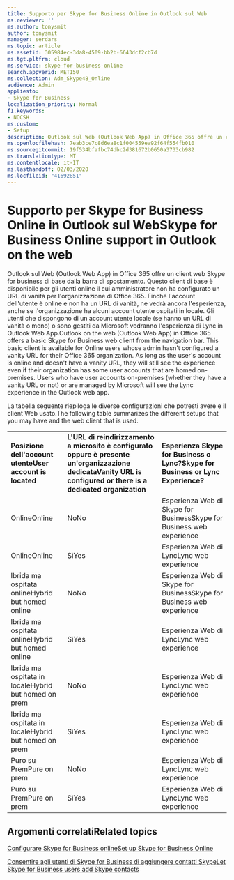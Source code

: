 ```yaml
---
title: Supporto per Skype for Business Online in Outlook sul Web
ms.reviewer: ''
ms.author: tonysmit
author: tonysmit
manager: serdars
ms.topic: article
ms.assetid: 305984ec-3da8-4509-bb2b-6643dcf2cb7d
ms.tgt.pltfrm: cloud
ms.service: skype-for-business-online
search.appverid: MET150
ms.collection: Adm_Skype4B_Online
audience: Admin
appliesto:
- Skype for Business
localization_priority: Normal
f1.keywords:
- NOCSH
ms.custom:
- Setup
description: Outlook sul Web (Outlook Web App) in Office 365 offre un client web Skype for business di base dalla barra di spostamento. Questo client di base è disponibile per gli utenti online il cui amministratore non ha configurato un URL di vanità per l'organizzazione di Office 365. Finché l'account dell'utente è online e non ha un URL di vanità, ne vedrà ancora l'esperienza, anche se l'organizzazione ha alcuni account utente ospitati in locale. Gli utenti che dispongono di un account utente locale (se hanno un URL di vanità o meno) o sono gestiti da Microsoft vedranno l'esperienza di Lync in Outlook Web App.
ms.openlocfilehash: 7eab3ce7c8d6ea8c1f004559ea92f64f554fb010
ms.sourcegitcommit: 19f534bfafbc74dbc2d381672b0650a3733cb982
ms.translationtype: MT
ms.contentlocale: it-IT
ms.lasthandoff: 02/03/2020
ms.locfileid: "41692851"
---
```

# <a name="skype-for-business-online-support-in-outlook-on-the-web"></a><span data-ttu-id="8653e-106">Supporto per Skype for Business Online in Outlook sul Web</span><span class="sxs-lookup"><span data-stu-id="8653e-106">Skype for Business Online support in Outlook on the web</span></span>

<span data-ttu-id="8653e-p102">Outlook sul Web (Outlook Web App) in Office 365 offre un client web Skype for business di base dalla barra di spostamento. Questo client di base è disponibile per gli utenti online il cui amministratore non ha configurato un URL di vanità per l'organizzazione di Office 365. Finché l'account dell'utente è online e non ha un URL di vanità, ne vedrà ancora l'esperienza, anche se l'organizzazione ha alcuni account utente ospitati in locale. Gli utenti che dispongono di un account utente locale (se hanno un URL di vanità o meno) o sono gestiti da Microsoft vedranno l'esperienza di Lync in Outlook Web App.</span><span class="sxs-lookup"><span data-stu-id="8653e-p102">Outlook on the web (Outlook Web App) in Office 365 offers a basic Skype for Business web client from the navigation bar. This basic client is available for Online users whose admin hasn't configured a vanity URL for their Office 365 organization. As long as the user's account is online and doesn't have a vanity URL, they will still see the experience even if their organization has some user accounts that are homed on-premises. Users who have user accounts on-premises (whether they have a vanity URL or not) or are managed by Microsoft will see the Lync experience in the Outlook web app.</span></span>
  
<span data-ttu-id="8653e-111">La tabella seguente riepiloga le diverse configurazioni che potresti avere e il client Web usato.</span><span class="sxs-lookup"><span data-stu-id="8653e-111">The following table summarizes the different setups that you may have and the web client that is used.</span></span>
  
||||
|:-----|:-----|:-----|
|<span data-ttu-id="8653e-112">**Posizione dell'account utente**</span><span class="sxs-lookup"><span data-stu-id="8653e-112">**User account is located**</span></span> <br/> |<span data-ttu-id="8653e-113">**L'URL di reindirizzamento a microsito è configurato oppure è presente un'organizzazione dedicata**</span><span class="sxs-lookup"><span data-stu-id="8653e-113">**Vanity URL is configured or there is a dedicated organization**</span></span> <br/> |<span data-ttu-id="8653e-114">**Esperienza Skype for Business o Lync?**</span><span class="sxs-lookup"><span data-stu-id="8653e-114">**Skype for Business or Lync Experience?**</span></span> <br/> |
|<span data-ttu-id="8653e-115">Online</span><span class="sxs-lookup"><span data-stu-id="8653e-115">Online</span></span>  <br/> |<span data-ttu-id="8653e-116">No</span><span class="sxs-lookup"><span data-stu-id="8653e-116">No</span></span>  <br/> |<span data-ttu-id="8653e-117">Esperienza Web di Skype for Business</span><span class="sxs-lookup"><span data-stu-id="8653e-117">Skype for Business web experience</span></span>  <br/> |
|<span data-ttu-id="8653e-118">Online</span><span class="sxs-lookup"><span data-stu-id="8653e-118">Online</span></span>  <br/> |<span data-ttu-id="8653e-119">Sì</span><span class="sxs-lookup"><span data-stu-id="8653e-119">Yes</span></span>  <br/> |<span data-ttu-id="8653e-120">Esperienza Web di Lync</span><span class="sxs-lookup"><span data-stu-id="8653e-120">Lync web experience</span></span>  <br/> |
|<span data-ttu-id="8653e-121">Ibrida ma ospitata online</span><span class="sxs-lookup"><span data-stu-id="8653e-121">Hybrid but homed online</span></span>  <br/> |<span data-ttu-id="8653e-122">No</span><span class="sxs-lookup"><span data-stu-id="8653e-122">No</span></span>  <br/> |<span data-ttu-id="8653e-123">Esperienza Web di Skype for Business</span><span class="sxs-lookup"><span data-stu-id="8653e-123">Skype for Business web experience</span></span>  <br/> |
|<span data-ttu-id="8653e-124">Ibrida ma ospitata online</span><span class="sxs-lookup"><span data-stu-id="8653e-124">Hybrid but homed online</span></span>  <br/> |<span data-ttu-id="8653e-125">Sì</span><span class="sxs-lookup"><span data-stu-id="8653e-125">Yes</span></span>  <br/> |<span data-ttu-id="8653e-126">Esperienza Web di Lync</span><span class="sxs-lookup"><span data-stu-id="8653e-126">Lync web experience</span></span>  <br/> |
|<span data-ttu-id="8653e-127">Ibrida ma ospitata in locale</span><span class="sxs-lookup"><span data-stu-id="8653e-127">Hybrid but homed on prem</span></span>  <br/> |<span data-ttu-id="8653e-128">No</span><span class="sxs-lookup"><span data-stu-id="8653e-128">No</span></span>  <br/> |<span data-ttu-id="8653e-129">Esperienza Web di Lync</span><span class="sxs-lookup"><span data-stu-id="8653e-129">Lync web experience</span></span>  <br/> |
|<span data-ttu-id="8653e-130">Ibrida ma ospitata in locale</span><span class="sxs-lookup"><span data-stu-id="8653e-130">Hybrid but homed on prem</span></span>  <br/> |<span data-ttu-id="8653e-131">Sì</span><span class="sxs-lookup"><span data-stu-id="8653e-131">Yes</span></span>  <br/> |<span data-ttu-id="8653e-132">Esperienza Web di Lync</span><span class="sxs-lookup"><span data-stu-id="8653e-132">Lync web experience</span></span>  <br/> |
|<span data-ttu-id="8653e-133">Puro su Prem</span><span class="sxs-lookup"><span data-stu-id="8653e-133">Pure on prem</span></span>  <br/> |<span data-ttu-id="8653e-134">No</span><span class="sxs-lookup"><span data-stu-id="8653e-134">No</span></span>  <br/> |<span data-ttu-id="8653e-135">Esperienza Web di Lync</span><span class="sxs-lookup"><span data-stu-id="8653e-135">Lync web experience</span></span>  <br/> |
|<span data-ttu-id="8653e-136">Puro su Prem</span><span class="sxs-lookup"><span data-stu-id="8653e-136">Pure on prem</span></span>  <br/> |<span data-ttu-id="8653e-137">Sì</span><span class="sxs-lookup"><span data-stu-id="8653e-137">Yes</span></span>  <br/> |<span data-ttu-id="8653e-138">Esperienza Web di Lync</span><span class="sxs-lookup"><span data-stu-id="8653e-138">Lync web experience</span></span>  <br/> |
   

## <a name="related-topics"></a><span data-ttu-id="8653e-139">Argomenti correlati</span><span class="sxs-lookup"><span data-stu-id="8653e-139">Related topics</span></span>
[<span data-ttu-id="8653e-140">Configurare Skype for Business online</span><span class="sxs-lookup"><span data-stu-id="8653e-140">Set up Skype for Business Online</span></span>](set-up-skype-for-business-online.md)

[<span data-ttu-id="8653e-141">Consentire agli utenti di Skype for Business di aggiungere contatti Skype</span><span class="sxs-lookup"><span data-stu-id="8653e-141">Let Skype for Business users add Skype contacts</span></span>](let-skype-for-business-users-add-skype-contacts.md)

  
 
